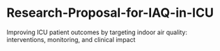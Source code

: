 # Research-Proposal-for-IAQ-in-ICU
Improving ICU patient outcomes by targeting indoor air quality: interventions, monitoring, and clinical impact
